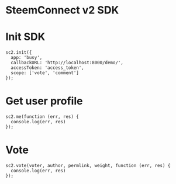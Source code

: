 # SteemConnect v2 SDK

# Init SDK
```
sc2.init({
  app: 'busy',
  callbackURL: 'http://localhost:8000/demo/',
  accessToken: 'access_token',
  scope: ['vote', 'comment']
});
```

# Get user profile
```
sc2.me(function (err, res) {
  console.log(err, res)
});
```

# Vote
```
sc2.vote(voter, author, permlink, weight, function (err, res) {
  console.log(err, res)
});
```